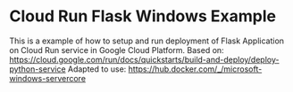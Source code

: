 # Cloud Run Flask Windows Example

This is a example of how to setup and run deployment of Flask Application on Cloud Run service in Google Cloud Platform.
Based on: https://cloud.google.com/run/docs/quickstarts/build-and-deploy/deploy-python-service
Adapted to use: https://hub.docker.com/_/microsoft-windows-servercore
